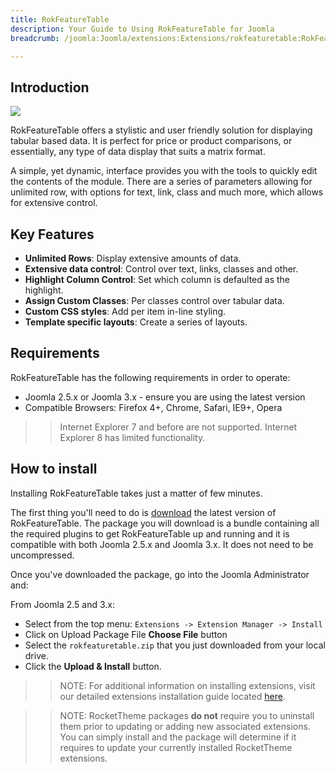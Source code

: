 ```yaml
---
title: RokFeatureTable
description: Your Guide to Using RokFeatureTable for Joomla
breadcrumb: /joomla:Joomla/extensions:Extensions/rokfeaturetable:RokFeatureTable

---
```


Introduction
-----

![][featured]

RokFeatureTable offers a stylistic and user friendly solution for displaying tabular based data. It is perfect for price or product comparisons, or essentially, any type of data display that suits a matrix format.

A simple, yet dynamic, interface provides you with the tools to quickly edit the contents of the module. There are a series of parameters allowing for unlimited row, with options for text, link, class and much more, which allows for extensive control.

Key Features
------------
* **Unlimited Rows**: Display extensive amounts of data.
* **Extensive data control**: Control over text, links, classes and other.
* **Highlight Column Control**: Set which column is defaulted as the highlight.
* **Assign Custom Classes**: Per classes control over tabular data.
* **Custom CSS styles**: Add per item in-line styling.
* **Template specific layouts**: Create a series of layouts.

Requirements
------------
RokFeatureTable has the following requirements in order to operate:

* Joomla 2.5.x or Joomla 3.x - ensure you are using the latest version
* Compatible Browsers: Firefox 4+, Chrome, Safari, IE9+, Opera 

>> Internet Explorer 7 and before are not supported. Internet Explorer 8 has limited functionality.

How to install
--------------

Installing RokFeatureTable takes just a matter of few minutes.

The first thing you'll need to do is [download][download] the latest version of RokFeatureTable. The package you will download is a bundle containing all the required plugins to get RokFeatureTable up and running and it is compatible with both Joomla 2.5.x and Joomla 3.x. It does not need to be uncompressed. 

Once you've downloaded the package, go into the Joomla Administrator and:

From Joomla 2.5 and 3.x:

* Select from the top menu: `Extensions -> Extension Manager -> Install`
* Click on Upload Package File **Choose File** button
* Select the `rokfeaturetable.zip` that you just downloaded from your local drive.
* Click the **Upload & Install** button.

>> NOTE: For additional information on installing extensions, visit our detailed extensions installation guide located [here][install].

>> NOTE: RocketTheme packages **do not** require you to uninstall them prior to updating or adding new associated extensions. You can simply install and the package will determine if it requires to update your currently installed RocketTheme extensions.

[featured]: assets/rokfeaturetable.jpeg
[download]: http://www.rockettheme.com/wordpress-downloads/plugins/club/2616-rokfeaturetable
[install]: ../../platform/extensions.md#how-to-install-an-extension
